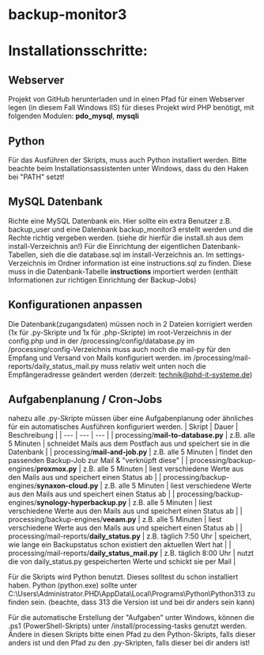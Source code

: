 # backup-monitor3



# Installationsschritte:

## Webserver
Projekt von GitHub herunterladen und in einen Pfad für einen Webserver legen (in diesem Fall Windows IIS)
für dieses Projekt wird PHP benötigt, mit folgenden Modulen: **pdo_mysql**, **mysqli**

## Python
Für das Ausführen der Skripts, muss auch Python installiert werden.
Bitte beachte beim Installationsassistenten unter Windows, dass du den Haken bei "PATH" setzt!

## MySQL Datenbank
Richte eine MySQL Datenbank ein. 
Hier sollte ein extra Benutzer z.B. backup_user und eine Datenbank backup_monitor3 erstellt werden und die Rechte richtig vergeben werden.
(siehe dir hierfür die install.sh aus dem install-Verzeichnis an!)
Für die Einrichtung der eigentlichen Datenbank-Tabellen, sieh die die database.sql im install-Verzeichnis an.
Im settings-Verzeichnis im Ordner information ist eine instructions.sql zu finden. Diese muss in die Datenbank-Tabelle **instructions** importiert werden (enthält Informationen zur richtigen Einrichtung der Backup-Jobs)

## Konfigurationen anpassen
Die Datenbank(zugangsdaten) müssen noch in 2 Dateien korrigiert werden (1x für .py-Skripte und 1x für .php-Skripte)
im root-Verzeichnis in der config.php und in der /processing/config/database.py
im /processing/config-Verzeichnis muss auch noch die mail-py für den Empfang und Versand von Mails konfiguriert werden.
im /processing/mail-reports/daily_status_mail.py muss relativ weit unten noch die Empfängeradresse geändert werden (derzeit: technik@phd-it-systeme.de)

## Aufgabenplanung / Cron-Jobs
nahezu alle .py-Skripte müssen über eine Aufgabenplanung oder ähnliches für ein automatisches Ausführen konfiguriert werden.
| Skript | Dauer | Beschreibung |
| --- | --- | --- |
| processing/**mail-to-database.py** | z.B. alle 5 Minuten | schneidet Mails aus dem Postfach aus und speichert sie in die Datenbank |
| processing/**mail-and-job.py** | z.B. alle 5 Minuten | findet den passenden Backup-Job zur Mail & "verknüpft diese" |
| processing/backup-engines/**proxmox.py** | z.B. alle 5 Minuten | liest verschiedene Werte aus den Mails aus und speichert einen Status ab |
| processing/backup-engines/**synaxon-cloud.py** | z.B. alle 5 Minuten | liest verschiedene Werte aus den Mails aus und speichert einen Status ab |
| processing/backup-engines/**synology-hyperbackup.py** | z.B. alle 5 Minuten | liest verschiedene Werte aus den Mails aus und speichert einen Status ab |
| processing/backup-engines/**veeam.py** | z.B. alle 5 Minuten | liest verschiedene Werte aus den Mails aus und speichert einen Status ab |
| processing/mail-reports/**daily_status.py** | z.B. täglich 7:50 Uhr | speichert, wie lange ein Backupstatus schon existiert den aktuellen Wert hat |
| processing/mail-reports/**daily_status_mail.py** | z.B. täglich 8:00 Uhr | nutzt die von daily_status.py gespeicherten Werte und schickt sie per Mail |

Für die Skripts wird Python benutzt. Dieses solltest du schon installiert haben.
Python (python.exe) sollte unter C:\Users\Administrator.PHD\AppData\Local\Programs\Python\Python313 zu finden sein. (beachte, dass 313 die Version ist und bei dir anders sein kann)

Für die automatische Erstellung der "Aufgaben" unter Windows, können die .ps1 (PowerShell-Skripts) unter /install/processing-tasks genutzt werden.
Ändere in diesen Skripts bitte einen Pfad zu den Python-Skripts, falls dieser anders ist und den Pfad zu den .py-Skripten, falls dieser bei dir anders ist!